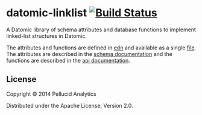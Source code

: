 # datomic-linklist [![Build Status](https://travis-ci.org/dwhjames/datomic-linklist.svg?branch=master)](https://travis-ci.org/dwhjames/datomic-linklist)

A Datomic library of schema attributes and database functions to implement linked-list structures in Datomic.

The attributes and functions are defined in
[edn](https://github.com/edn-format/edn) and available as a single
[file](resources/list_schema.edn). The attributes are described in the
[schema documentation](doc/schema.md) and the functions are described
in the [api documentation](doc/api.md).


## License

Copyright © 2014 Pellucid Analytics

Distributed under the Apache License, Version 2.0.
